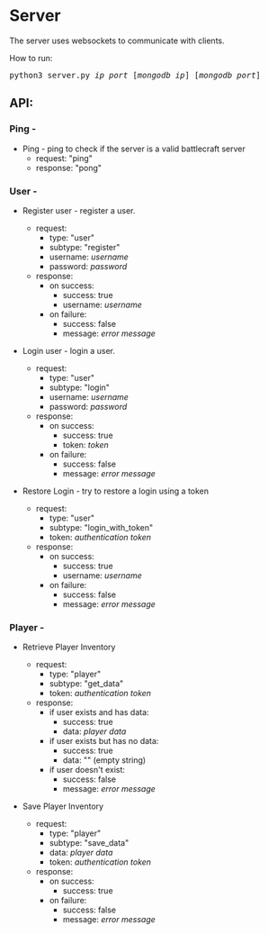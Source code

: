 # Server
The server uses websockets to communicate with clients.

How to run:<br/>
<pre>
python3 server.py <i>ip</i> <i>port</i> [<i>mongodb ip</i>] [<i>mongodb port</i>]
</pre>

## API:

### Ping -
* Ping - ping to check if the server is a valid battlecraft server
  * request: "ping"
  * response: "pong"

### User -

* Register user - register a user.
  * request:
    * type: "user"
    * subtype: "register"
    * username: <i>username</i>
    * password: <i>password</i>
  * response:
    * on success:
      * success: true
      * username: <i>username</i>
    * on failure:
      * success: false
      * message: <i>error message</i>


* Login user - login a user.
  * request:
    * type: "user"
    * subtype: "login"
    * username: <i>username</i>
    * password: <i>password</i>
  * response:
    * on success:
      * success: true
      * token: <i>token</i>
    * on failure:
      * success: false
      * message: <i>error message</i>


* Restore Login - try to restore a login using a token
  * request:
    * type: "user"
    * subtype: "login_with_token"
    * token: <i>authentication token</i>
  * response:
    * on success:
      * success: true
      * username: <i>username</i>
    * on failure:
      * success: false
      * message: <i>error message</i>

### Player -
* Retrieve Player Inventory
  * request:
    * type: "player"
    * subtype: "get_data"
    * token: <i>authentication token</i>
  * response:
    * if user exists and has data:
      * success: true
      * data: <i>player data</i>
    * if user exists but has no data:
      * success: true
      * data: "" (empty string)
    * if user doesn't exist:
      * success: false
      * message: <i>error message</i>


* Save Player Inventory
  * request:
    * type: "player"
    * subtype: "save_data"
    * data: <i>player data</i>
    * token: <i>authentication token</i>
  * response:
    * on success:
      * success: true
    * on failure:
      * success: false
      * message: <i>error message</i>